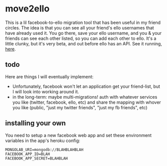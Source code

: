 # move2ello

This is a lil facebook-to-ello migration tool that has been useful in my friend circles. The idea is that you can see all your friend's ello usernames that have already used it. You go there, save your ello username, and you & your friends can see each other listed, so you can add each other to ello. It's  a little clunky, but it's very beta, and out before ello has an API. See it running, [here](http://move2ello.herokuapp.com/).

## todo

Here are things I will eventually implement:

*  Unfortunately, facebook won't let an application get your friend-list, but I will look into working around it.
*  in the long-term: maybe multi-migrations! auth with whatever services you like (twitter, facebook, ello, etc) and share the mapping with whover you like (public, "just my twitter friends", "just my fb friends", etc)

## installing your own

You need to setup a new facebook web app and set these environment variables in the app's heroku config:

    MONGOLAB_URI=mongodb://BLAHBLAHBLAH
    FACEBOOK_APP_ID=BLAH
    FACEBOOK_APP_SECRET=BLAHBLAH